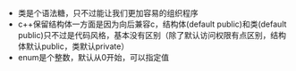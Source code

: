 - 类是个语法糖，只不过能让我们更加容易的组织程序
- c++保留结构体一方面是因为向后兼容c，结构体(default public)和类(default public)只不过是代码风格，基本没有区别（除了默认访问权限有点区别，结构体默认public，类默认private）
- enum是个整数，默认从0开始，可以指定值